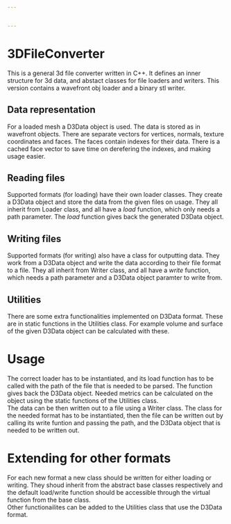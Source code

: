 ```yaml
---


---
```


<h1 id="dfileconverter">3DFileConverter</h1>
<p>This is a general 3d file converter written in C++. It defines an inner structure for 3d data, and abstact classes for file loaders and writers. This version contains a wavefront obj loader and a binary stl writer.</p>
<h2 id="data-representation">Data representation</h2>
<p>For a loaded mesh a D3Data object is used. The data is stored as in wavefront objects. There are separate vectors for vertices, normals, texture coordinates and faces. The faces contain indexes for their data. There is a cached face vector to save time on derefering the indexes, and making usage easier.</p>
<h2 id="reading-files">Reading files</h2>
<p>Supported formats (for loading) have their own loader classes. They create a D3Data object and store the data from the given files on usage. They all inherit from Loader class, and all have a <em>load</em> function, which only needs a path parameter. The <em>load</em> function gives back the generated D3Data object.</p>
<h2 id="writing-files">Writing files</h2>
<p>Supported formats (for writing) also have a class for outputting data. They work from a D3Data object and write the data according to their file format to a file. They all inherit from Writer class, and all have a <em>write</em> function, which needs a path parameter and a D3Data object paramter to write from.</p>
<h2 id="utilities">Utilities</h2>
<p>There are some extra functionalities implemented on D3Data format. These are in static functions in the Utilities class. For example volume and surface of the given D3Data object can be calculated with these.</p>
<h1 id="usage">Usage</h1>
<p>The correct loader has to be instantiated, and its load function has to be called with the path of the file that is needed to be parsed. The function gives back the D3Data object. Needed metrics can be calculated on the object using the static functions of the Utilities class.<br>
The data can be then written out to a file using a Writer class. The class for the needed format has to be instantiated, then the file can be written out by calling its write funtion and passing the path, and the D3Data object that is needed to be written out.</p>
<h1 id="extending-for-other-formats">Extending for other formats</h1>
<p>For each new format a new class should be written for either loading or writing. They shoud inherit from the abstract base classes respectively and the default load/write function should be accessible through the virtual function from the base class.<br>
Other functionailites can be added to the Utilities class that use the D3Data format.</p>

